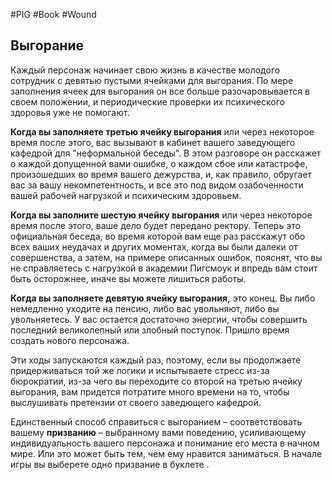 #PIG #Book #Wound
## Выгорание

Каждый персонаж начинает свою жизнь в качестве молодого сотрудник с девятью пустыми ячейками для выгорания. По мере заполнения ячеек для выгорания он все больше разочаровывается в своем положении, и периодические проверки их психического здоровья уже не помогают. 

**Когда вы заполняете третью ячейку выгорания** или через некоторое время после этого, вас вызывают в кабинет вашего заведующего кафедрой для "неформальной беседы". В этом разговоре он расскажет о каждой допущенной вами ошибке, о каждом сбое или катастрофе, произошедших во время вашего дежурства, и, как правило, обругает вас за вашу некомпетентность, и все это под видом озабоченности вашей рабочей нагрузкой и психическим здоровьем. 

**Когда вы заполните шестую ячейку выгорания** или через некоторое время после этого, ваше дело будет передано ректору. Теперь это официальная беседа, во время которой вам еще раз расскажут обо всех ваших неудачах и других моментах, когда вы были далеки от совершенства, а затем, на примере описанных ошибок, пояснят, что вы не справляетесь с нагрузкой в академии Пигсмоук и впредь вам стоит быть осторожнее, иначе вы можете лишиться работы. 

**Когда вы заполняете девятую ячейку выгорания,** это конец. Вы либо немедленно уходите на пенсию, либо вас увольняют, либо вы увольняетесь. У вас остается достаточно энергии, чтобы совершить последний великолепный или злобный поступок. Пришло время создать нового персонажа. 

Эти ходы запускаются каждый раз, поэтому, если вы продолжаете придерживаться той же логики и испытываете стресс из-за бюрократии, из-за чего вы переходите со второй на третью ячейку выгорания, вам придется потратите много времени на то, чтобы выслушивать претензии от своего заведющего кафедрой. 

Единственный способ справиться с выгоранием – соответствовать вашему **призванию** – выбранному вами поведению, усиливающему индивидуальность вашего персонажа и понимание его места в начном мире. Или это может быть тем, чем ему нравится заниматься. В начале игры вы выберете одно призвание в буклете .